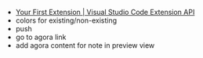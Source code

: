 - [Your First Extension | Visual Studio Code Extension
API](https://code.visualstudio.com/api/get-started/your-first-extension)
- colors for existing/non-existing
- push
- go to agora link
- add agora content for note in preview view


